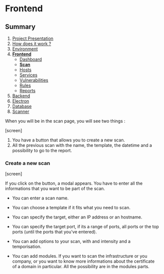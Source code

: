 # Frontend

## Summary

1. [Project Presentation](project.html)
2. [How does it work ?](working.html)
3. [Environment](env.html)
4. [**Frontend**](front.html)
   * [Dashboard](front.html)
   * [**Scan**](scan.html)
   * [Hosts](hosts.html)
   * [Services](services.html)
   * [Vulnerabilities](vulnerabilities.html)
   * [Rules](rules.html)
   * [Reports](reports.html)
5. [Backend](back.html)
6. [Electron](electron.html)
7. [Database](database.html)
8. [Scanner](scanner.html)


When you will be in the scan page, you will see two things :

 [screen]

1. You have a button that allows you to create a new scan.
2. All the previous scan with the name, the template, the datetime and a possibility to go to the report.

### Create a new scan 

[screen]

If you click on the button, a modal appears. 
You have to enter all the informations that you want to be part of the scan.

* You can enter a scan name.

* You can choose a template if it fits what you need to scan.

* You can specify the target, either an IP address or an hostname.

* You can specify the target port, if its a range of ports, all ports or the top ports (until the ports that you've entered).

* You can add options to your scan, with and intensity and a temporisation.

* You can add modules. If you want to scan the infrastructure or you company, or you want to know more informations about the certificate of a domain in particular. All the possibility are in the modules parts.
